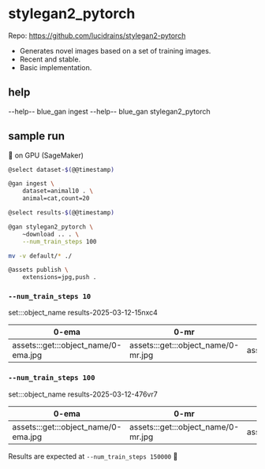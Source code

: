 # stylegan2_pytorch

Repo: https://github.com/lucidrains/stylegan2-pytorch

- Generates novel images based on a set of training images. 
- Recent and stable.
- Basic implementation.

## help

--help-- blue_gan ingest
--help-- blue_gan stylegan2_pytorch

## sample run

🔋 on GPU (SageMaker)

```bash
@select dataset-$(@@timestamp)

@gan ingest \
    dataset=animal10 . \
    animal=cat,count=20

@select results-$(@@timestamp)

@gan stylegan2_pytorch \
    ~download .. . \
    --num_train_steps 100

mv -v default/* ./

@assets publish \
    extensions=jpg,push .
```

### `--num_train_steps 10`

set:::object_name results-2025-03-12-15nxc4

| 0-ema | 0-mr | 0 |
|-|-|-|
| assets:::get:::object_name/0-ema.jpg | assets:::get:::object_name/0-mr.jpg | assets:::get:::object_name/0.jpg |

### `--num_train_steps 100`

set:::object_name results-2025-03-12-476vr7

| 0-ema | 0-mr | 0 |
|-|-|-|
| assets:::get:::object_name/0-ema.jpg | assets:::get:::object_name/0-mr.jpg | assets:::get:::object_name/0.jpg |

Results are expected at `--num_train_steps 150000` 🤔